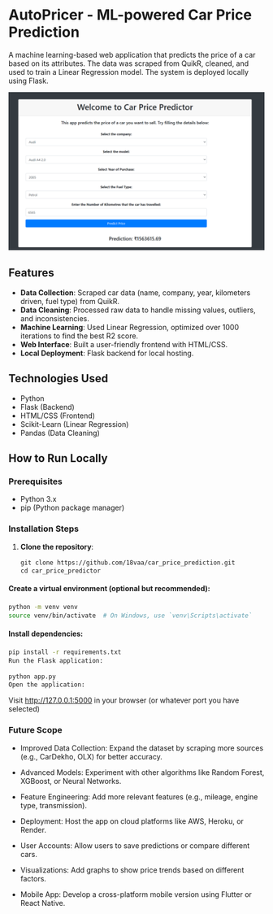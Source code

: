 # AutoPricer - ML-powered Car Price Prediction

A machine learning-based web application that predicts the price of a car based on its attributes. The data was scraped from QuikR, cleaned, and used to train a Linear Regression model. The system is deployed locally using Flask.

![Demo](https://github.com/18vaa/car_price_prediction/blob/main/assets/demo.png)

## Features
- **Data Collection**: Scraped car data (name, company, year, kilometers driven, fuel type) from QuikR.
- **Data Cleaning**: Processed raw data to handle missing values, outliers, and inconsistencies.
- **Machine Learning**: Used Linear Regression, optimized over 1000 iterations to find the best R2 score.
- **Web Interface**: Built a user-friendly frontend with HTML/CSS.
- **Local Deployment**: Flask backend for local hosting.

## Technologies Used
- Python
- Flask (Backend)
- HTML/CSS (Frontend)
- Scikit-Learn (Linear Regression)
- Pandas (Data Cleaning)

## How to Run Locally

### Prerequisites
- Python 3.x
- pip (Python package manager)

### Installation Steps
1. **Clone the repository**:
   ```{bash}
   git clone https://github.com/18vaa/car_price_prediction.git
   cd car_price_predictor
   ```

#### Create a virtual environment (optional but recommended):

```bash
python -m venv venv
source venv/bin/activate  # On Windows, use `venv\Scripts\activate`
```

#### Install dependencies:

```bash
pip install -r requirements.txt
Run the Flask application:
```
```bash
python app.py
Open the application:
```
Visit http://127.0.0.1:5000 in your browser (or whatever port you have selected)

### Future Scope
- Improved Data Collection: Expand the dataset by scraping more sources (e.g., CarDekho, OLX) for better accuracy.

- Advanced Models: Experiment with other algorithms like Random Forest, XGBoost, or Neural Networks.

- Feature Engineering: Add more relevant features (e.g., mileage, engine type, transmission).

- Deployment: Host the app on cloud platforms like AWS, Heroku, or Render.

- User Accounts: Allow users to save predictions or compare different cars.

- Visualizations: Add graphs to show price trends based on different factors.

- Mobile App: Develop a cross-platform mobile version using Flutter or React Native.
